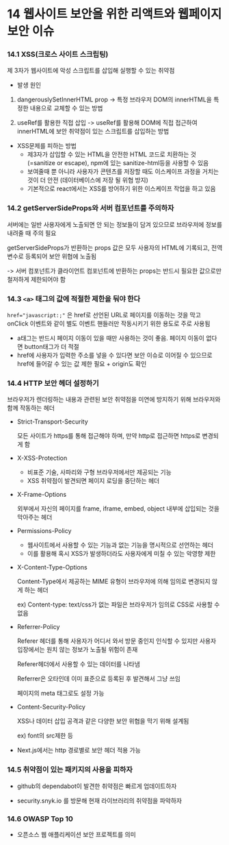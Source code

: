 # 14 웹사이트 보안을 위한 리액트와 웹페이지 보안 이슈

### 14.1 XSS(크로스 사이트 스크립팅)

제 3자가 웹사이트에 악성 스크립트를 삽입해 실행할 수 있는 취약점

- 발생 원인

1. dangerouslySetInnerHTML prop
   -> 특정 브라우저 DOM의 innerHTML을 특정한 내용으로 교체할 수 있는 방법

2. useRef를 활용한 직접 삽입
   -> useRef를 활용해 DOM에 직접 접근하여 innerHTML에 보안 취약점이 있는 스크립트를 삽입하는 방법

- XSS문제를 피하는 방법
  - 제3자가 삽입할 수 있는 HTML을 안전한 HTML 코드로 치환하는 것 (=sanitize or escape), npm에 있는 sanitize-html등을 사용할 수 있음
  - 보여줄때 뿐 아니라 사용자가 콘텐츠를 저장할 때도 이스케이프 과정을 거치는 것이 더 안전 (데이터베이스에 저장 될 위협 방지)
  - 기본적으로 react에서는 XSS를 방어하기 위한 이스케이프 작업을 하고 있음

### 14.2 getServerSideProps와 서버 컴포넌트를 주의하자

서버에는 일반 사용자에게 노출되면 안 되는 정보들이 담겨 있으므로 브라우저에 정보를 내려줄 때 주의 필요

getServerSideProps가 반환하는 props 값은 모두 사용자의 HTML에 기록되고, 전역 변수로 등록되어 보안 위협에 노출됨

-> 서버 컴포넌트가 클라이언트 컴포넌트에 반환하는 props는 반드시 필요한 값으로만 철저하게 제한되어야 함

### 14.3 `<a>` 태그의 값에 적절한 제한을 둬야 한다

`href="javascript:;"` 은 href로 선언된 URL로 페이지를 이동하는 것을 막고 onClick 이벤트와 같이 별도 이벤트 핸들러만 작동시키기 위한 용도로 주로 사용됨

- a태그는 반드시 페이지 이동이 있을 때만 사용하는 것이 좋음. 페이지 이동이 없다면 button태그가 더 적절
- href에 사용자가 입력한 주소를 넣을 수 있다면 보안 이슈로 이어질 수 있으므로 href에 들어갈 수 있는 값 제한 필요 + origin도 확인

### 14.4 HTTP 보안 헤더 설정하기

브라우저가 렌더링하는 내용과 관련된 보안 취약점을 미연에 방지하기 위해 브라우저와 함께 작동하는 헤더

- Strict-Transport-Security

  모든 사이트가 https를 통해 접근해야 하며, 만약 http로 접근하면 https로 변경되게 함

- X-XSS-Protection

  - 비표준 기술, 사파리와 구형 브라우저에서만 제공되는 기능
  - XSS 취약점이 발견되면 페이지 로딩을 중단하는 헤더

- X-Frame-Options

  외부에서 자신의 페이지를 frame, iframe, embed, object 내부에 삽입되는 것을 막아주는 헤더

- Permissions-Policy

  - 웹사이트에서 사용할 수 있는 기능과 없는 기능을 명시적으로 선언하는 헤더
  - 이를 활용해 혹시 XSS가 발생하더라도 사용자에게 미칠 수 있는 악영향 제한

- X-Content-Type-Options

  Content-Type에서 제공하는 MIME 유형이 브라우저에 의해 임의로 변경되지 않게 하는 헤더

  ex) Content-type: text/css가 없는 파일은 브라우저가 임의로 CSS로 사용할 수 없음

- Referrer-Policy

  Referer 헤더를 통해 사용자가 어디서 와서 방문 중인지 인식할 수 있지만 사용자 입장에서는 원치 않는 정보가 노출될 위험이 존재

  Referer헤더에서 사용할 수 있는 데이터를 나타냄

  Referrer은 오타인데 이미 표준으로 등록된 후 발견해서 그냥 쓰임

  페이지의 meta 태그로도 설정 가능

- Content-Security-Policy

  XSS나 데이터 삽입 공격과 같은 다양한 보안 위협을 막기 위해 설계됨

  ex) font의 src제한 등

- Next.js에서는 http 경로별로 보안 헤더 적용 가능

### 14.5 취약점이 있는 패키지의 사용을 피하자

- github의 dependabot이 발견한 취약점은 빠르게 업데이트하자

- security.snyk.io 를 방문해 현재 라이브러리의 취약점을 파악하자

### 14.6 OWASP Top 10

- 오픈소스 웹 애플리케이션 보안 프로젝트를 의미
